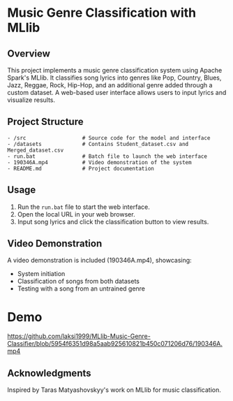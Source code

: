 # Music Genre Classification with MLlib

## Overview
This project implements a music genre classification system using Apache Spark's MLlib. It classifies song lyrics into genres like Pop, Country, Blues, Jazz, Reggae, Rock, Hip-Hop, and an additional genre added through a custom dataset. A web-based user interface allows users to input lyrics and visualize results.

## Project Structure
```
- /src                  # Source code for the model and interface
- /datasets             # Contains Student_dataset.csv and Merged_dataset.csv
- run.bat               # Batch file to launch the web interface
- 190346A.mp4           # Video demonstration of the system
- README.md             # Project documentation
```

## Usage
1. Run the `run.bat` file to start the web interface.
2. Open the local URL in your web browser.
3. Input song lyrics and click the classification button to view results.

## Video Demonstration
A video demonstration is included (190346A.mp4), showcasing:
- System initiation
- Classification of songs from both datasets
- Testing with a song from an untrained genre

# Demo

https://github.com/laksi1999/MLlib-Music-Genre-Classifier/blob/5954f6351d98a5aab925610821b450c071206d76/190346A.mp4

## Acknowledgments
Inspired by Taras Matyashovskyy's work on MLlib for music classification.
